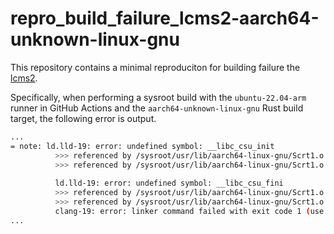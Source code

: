 # repro_build_failure_lcms2-aarch64-unknown-linux-gnu

This repository contains a minimal reproduciton for building failure the [lcms2](https://github.com/kornelski/rust-lcms2).

Specifically, when performing a sysroot build with the `ubuntu-22.04-arm` runner in GitHub Actions and the `aarch64-unknown-linux-gnu` Rust build target, the following error is output.

```bash
...
= note: ld.lld-19: error: undefined symbol: __libc_csu_init
          >>> referenced by /sysroot/usr/lib/aarch64-linux-gnu/Scrt1.o:(.text+0x20)
          >>> referenced by /sysroot/usr/lib/aarch64-linux-gnu/Scrt1.o:(.text+0x24)
          
          ld.lld-19: error: undefined symbol: __libc_csu_fini
          >>> referenced by /sysroot/usr/lib/aarch64-linux-gnu/Scrt1.o:(.text+0x28)
          >>> referenced by /sysroot/usr/lib/aarch64-linux-gnu/Scrt1.o:(.text+0x2C)
          clang-19: error: linker command failed with exit code 1 (use -v to see invocation)
...
```